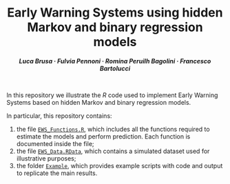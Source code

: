 <h1 align="center">Early Warning Systems using hidden Markov and binary regression models</h1>
<p align="center"> <span style="font-size: 14px;"><em><strong>Luca Brusa &middot; Fulvia Pennoni &middot; Romina Peruilh Bagolini &middot; Francesco Bartolucci</strong></em></span> </p>
<br>


In this repository we illustrate the $R$ code used to implement Early Warning Systems based on hidden Markov and binary regression models. 



In particular, this repository contains: 
1. the file [`EWS_Functions.R`](EWS_Functions.R), which includes all the functions required to estimate the models and perform prediction. Each function is documented inside the file;
2. the file [`EWS_Data.RData`](EWS_Data.RData), which contains a simulated dataset used for illustrative purposes;
3. the folder [`Example`](Example), which provides example scripts with code and output to replicate the main results.



